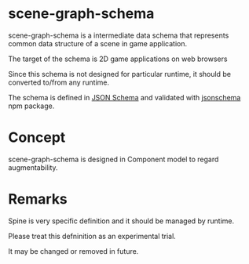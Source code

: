 # scene-graph-schema

scene-graph-schema is a intermediate data schema that represents common data structure of a scene in game application.

The target of the schema is 2D game applications on web browsers

Since this schema is not designed for particular runtime, it should be converted to/from any runtime.

The schema is defined in [JSON Schema](http://json-schema.org/) and validated with [jsonschema](https://www.npmjs.com/package/jsonschema) npm package.


# Concept

scene-graph-schema is designed in Component model to regard augmentability.


# Remarks

Spine is very specific definition and it should be managed by runtime.

Please treat this defninition as an experimental trial.

It may be changed or removed in future.

